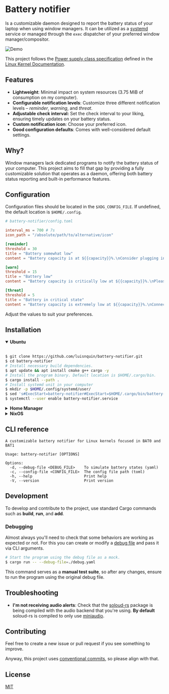 
# Battery notifier

Is a customizable daemon designed to report the battery status of your laptop when using window managers. It can be utilized as a [systemd](https://wiki.archlinux.org/title/systemd) service or managed through the `exec` dispatcher of your preferred window manager/compositor.

![Demo](./.github/assets/demo.gif)

This project follows the [Power supply class specification](https://docs.kernel.org/power/power_supply_class.html#attributes-properties-detailed) defined in the [Linux Kernel Documentation](https://docs.kernel.org/).

## Features

- **Lightweight**: Minimal impact on system resources (3.75 MiB of consumption on my computer).
- **Configurable notification levels**: Customize three different notification levels – *reminder*, *warning*, and *threat*.
- **Adjustable check interval:** Set the check interval to your liking, ensuring timely updates on your battery status.
- **Custom notification icon**: Choose your preferred icon.
- **Good configuration defaults**: Comes with well-considered default settings.

## Why?

Window managers lack dedicated programs to notify the battery status of your computer. This project aims to fill that gap by providing a fully customizable solution that operates as a daemon, offering both battery status reporting and built-in performance features.

## Configuration

Configuration files should be located in the `$XDG_CONFIG_FILE`. If undefined, the default location is `$HOME/.config`.

```toml
# battery-notifier/config.toml

interval_ms = 700 # 7s
icon_path = "/absolute/path/to/alternative/icon"

[reminder]
threshold = 30
title = "Battery somewhat low"
content = "Battery capacity is at ${{capacity}}%.\nConsider plugging in your laptop to avoid running out of power."

[warn]
threshold = 15
title = "Battery low"
content = "Battery capacity is critically low at ${{capacity}}%.\nPlease plug in your laptop."

[threat]
threshold = 5
title = "Battery in critical state"
content = "Battery capacity is extremely low at ${{capacity}}%.\nConnect your laptop to a power source urgently to prevent data loss and unexpected shutdown."
```

Adjust the values to suit your preferences.

## Installation

<details open>
<summary><b>Ubuntu</b></summary>
<br>

```sh
$ git clone https://github.com/luisnquin/battery-notifier.git
$ cd battery-notifier
# Install necessary build dependencies.
$ apt update && apt install cmake g++ cargo -y
# Install the program binary. Default location is $HOME/.cargo/bin.
$ cargo install --path .
# Install systemd unit in your computer
$ mkdir -p $HOME/.config/systemd/user/
$ sed 's#ExecStart=battery-notifier#ExecStart=$HOME/.cargo/bin/battery-notifier#' systemd/battery-notifier.service > "$HOME/.config/systemd/user/battery-notifier.service"
$ systemctl --user enable battery-notifier.service
```

</details>

<details>
<summary><b>Home Manager</b/></summary>

If you use [Home Manager](https://github.com/nix-community/home-manager) to manage your user environment, integrating the battery notifier into your configuration is straightforward.

```nix
# flake.nix
{
  inputs = {
    nixpkgs.url = "nixpkgs/nixos-unstable";
    home-manager = {
      url = "github:nix-community/home-manager";
      inputs.nixpkgs.follows = "nixpkgs";
    };
    battery-notifier = {
      url = "github:luisnquin/battery-notifier";
      inputs.nixpkgs.follows = "nixpkgs";
    };
  };

  outputs = {
    self,
    home-manager,
    battery-notifier,
    nixpkgs,
    ...
  }: let
    system = "x86_64-linux";
    username = "xyz";

    pkgs = import nixpkgs {inherit system;};
  in {
    homeConfigurations.${username} = home-manager.lib.homeManagerConfiguration {
      inherit pkgs;

      modules = [
        battery-notifier.homeManagerModule.default
        {
          services.battery-notifier = {
            enable = true;
            settings = {
              icon_path = ../assets/icons/battery-notifier.png; # Nix path
              interval_ms = 700;
              reminder = {threshold = 30;};
              threat = {threshold = 5;};
              warn = {threshold = 15;};
            };
          };
        }
      ];
    };
  };
}
```

</details>

<details>
<summary><b>NixOS</b/></summary>

```nix
# flake.nix
{
  inputs = {
    nixpkgs.url = "nixpkgs/nixos-unstable";
    battery-notifier = {
      url = "github:luisnquin/battery-notifier";
      inputs.nixpkgs.follows = "nixpkgs";
    };
  };

  outputs = {
    self,
    battery-notifier,
    nixpkgs,
    ...
  }: let
    system = "x86_64-linux";
    hostname = "nixos";

    pkgs = import nixpkgs {inherit system;};
  in {
    nixosConfigurations."${hostname}" = nixpkgs.lib.nixosSystem {
      inherit pkgs;

      modules = [
        battery-notifier.nixosModules.default
        {
          services.battery-notifier = {
            enable = true;
            settings = {
              icon_path = ../assets/icons/battery-notifier.png; # Nix path
              interval_ms = 700;
              reminder = {threshold = 30;};
              threat = {threshold = 5;};
              warn = {threshold = 15;};
            };
          };
        }
      ];
    };
  };
}
```

</details>

## CLI reference

```text
A customizable battery notifier for Linux kernels focused in BAT0 and BAT1

Usage: battery-notifier [OPTIONS]

Options:
  -d, --debug-file <DEBUG_FILE>    To simulate battery states (yaml)
  -c, --config-file <CONFIG_FILE>  The config file path (toml)
  -h, --help                       Print help
  -V, --version                    Print version
```

## Development

To develop and contribute to the project, use standard Cargo commands such as **build**, **run**, and **add**.

### Debugging

Almost always you'll need to check that some behaviors are working as expected or not.
For this you can create or modify a [debug file](./debug.yaml) and pass it via CLI arguments.

```sh
# Start the program using the debug file as a mock.
$ cargo run -- --debug-file=./debug.yaml
```

This command serves as a **manual test suite**, so after any changes, ensure to run the program using the original debug file.

## Troubleshooting

- **I'm not receiving audio alerts**: Check that the [soloud-rs](https://github.com/MoAlyousef/soloud-rs?tab=readme-ov-file#backends) package is being compiled with the
audio backend that you're using. **By default** soloud-rs is compiled to only use [miniaudio](https://miniaud.io/).

## Contributing

Feel free to create a new issue or pull request if you see something to improve.

Anyway, this project uses [conventional commits](https://www.conventionalcommits.org/en/v1.0.0/), so please align with that.

## License

[MIT](./.github/LICENSE)
